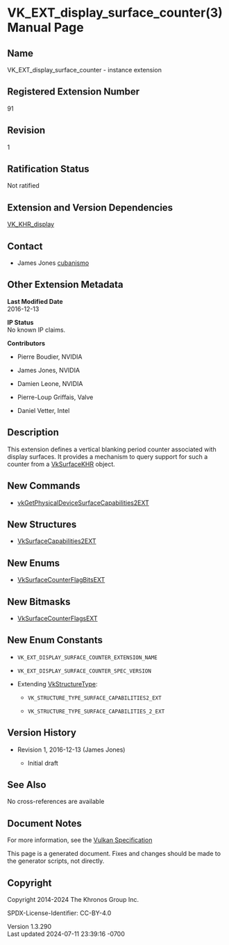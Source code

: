 # VK_EXT_display_surface_counter(3) Manual Page

## Name

VK_EXT_display_surface_counter - instance extension



## <a href="#_registered_extension_number" class="anchor"></a>Registered Extension Number

91

## <a href="#_revision" class="anchor"></a>Revision

1

## <a href="#_ratification_status" class="anchor"></a>Ratification Status

Not ratified

## <a href="#_extension_and_version_dependencies" class="anchor"></a>Extension and Version Dependencies

[VK_KHR_display](https://registry.khronos.org/vulkan/specs/1.3-extensions/man/html/VK_KHR_display.html)  

## <a href="#_contact" class="anchor"></a>Contact

- James Jones <a
  href="https://github.com/KhronosGroup/Vulkan-Docs/issues/new?body=%5BVK_EXT_display_surface_counter%5D%20@cubanismo%0A*Here%20describe%20the%20issue%20or%20question%20you%20have%20about%20the%20VK_EXT_display_surface_counter%20extension*"
  target="_blank" rel="nofollow noopener"><em></em>cubanismo</a>

## <a href="#_other_extension_metadata" class="anchor"></a>Other Extension Metadata

**Last Modified Date**  
2016-12-13

**IP Status**  
No known IP claims.

**Contributors**  
- Pierre Boudier, NVIDIA

- James Jones, NVIDIA

- Damien Leone, NVIDIA

- Pierre-Loup Griffais, Valve

- Daniel Vetter, Intel

## <a href="#_description" class="anchor"></a>Description

This extension defines a vertical blanking period counter associated
with display surfaces. It provides a mechanism to query support for such
a counter from a [VkSurfaceKHR](https://registry.khronos.org/vulkan/specs/1.3-extensions/man/html/VkSurfaceKHR.html) object.

## <a href="#_new_commands" class="anchor"></a>New Commands

- [vkGetPhysicalDeviceSurfaceCapabilities2EXT](https://registry.khronos.org/vulkan/specs/1.3-extensions/man/html/vkGetPhysicalDeviceSurfaceCapabilities2EXT.html)

## <a href="#_new_structures" class="anchor"></a>New Structures

- [VkSurfaceCapabilities2EXT](https://registry.khronos.org/vulkan/specs/1.3-extensions/man/html/VkSurfaceCapabilities2EXT.html)

## <a href="#_new_enums" class="anchor"></a>New Enums

- [VkSurfaceCounterFlagBitsEXT](https://registry.khronos.org/vulkan/specs/1.3-extensions/man/html/VkSurfaceCounterFlagBitsEXT.html)

## <a href="#_new_bitmasks" class="anchor"></a>New Bitmasks

- [VkSurfaceCounterFlagsEXT](https://registry.khronos.org/vulkan/specs/1.3-extensions/man/html/VkSurfaceCounterFlagsEXT.html)

## <a href="#_new_enum_constants" class="anchor"></a>New Enum Constants

- `VK_EXT_DISPLAY_SURFACE_COUNTER_EXTENSION_NAME`

- `VK_EXT_DISPLAY_SURFACE_COUNTER_SPEC_VERSION`

- Extending [VkStructureType](https://registry.khronos.org/vulkan/specs/1.3-extensions/man/html/VkStructureType.html):

  - `VK_STRUCTURE_TYPE_SURFACE_CAPABILITIES2_EXT`

  - `VK_STRUCTURE_TYPE_SURFACE_CAPABILITIES_2_EXT`

## <a href="#_version_history" class="anchor"></a>Version History

- Revision 1, 2016-12-13 (James Jones)

  - Initial draft

## <a href="#_see_also" class="anchor"></a>See Also

No cross-references are available

## <a href="#_document_notes" class="anchor"></a>Document Notes

For more information, see the <a
href="https://registry.khronos.org/vulkan/specs/1.3-extensions/html/vkspec.html#VK_EXT_display_surface_counter"
target="_blank" rel="noopener">Vulkan Specification</a>

This page is a generated document. Fixes and changes should be made to
the generator scripts, not directly.

## <a href="#_copyright" class="anchor"></a>Copyright

Copyright 2014-2024 The Khronos Group Inc.

SPDX-License-Identifier: CC-BY-4.0

Version 1.3.290  
Last updated 2024-07-11 23:39:16 -0700
